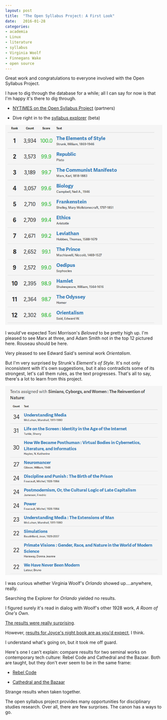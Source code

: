 ```yaml
---
layout: post
title:  "The Open Syllabus Project: A First Look"
date:   2016-01-28
categories:
- academia
- Linux
- literature
- syllabus
- Virginia Woolf
- Finnegans Wake
- open source
---
```


Great work and congratulations to everyone involved with the Open Syllabus Project.

I have to dig through the database for a while; all I can say for now is that I'm happy it's there to dig through.

* [NYTIMES on the Open Syllabus Project](http://www.nytimes.com/2016/01/24/opinion/sunday/what-a-million-syllabuses-can-teach-us.html) (partners)

* Dive right in to the [syllabus explorer](http://explorer.opensyllabusproject.org/) (beta)

<img src="../images/splash.png">

I would've expected Toni Morrison's _Beloved_ to be pretty high up. I'm pleased to see Marx at three, and Adam Smith not in the top 12 pictured here. Rouseau should be here.

Very pleased to see Edward Said's seminal work _Orientalism_.

But I'm very surprised by Strunk's _Element's of Style_. It's not only inconsistent with it's own suggestions, but it also contradicts some of its strongest, let's call them rules, as the text progresses. That's all to say, there's a lot to learn from this project.



<img src="../images/harraway.png">

I was curious whether Virginia Woolf's _Orlando_ showed up....anywhere, really.

Searching the Explorer for _Orlando_ yielded no results.

I figured surely it's read in dialog with Woolf's other 1928 work, _A Room of One's Own_.

[The results were really surprising](http://explorer.opensyllabusproject.org/text/783488).

However, [results for Joyce's night book are as you'd expect](http://explorer.opensyllabusproject.org/text/440655), I think.

I understand what's going on, but it took me off guard.

Here's one I can't explain: compare results for two seminal works on contemporary tech culture: Rebel Code and Cathedral and the Bazaar. Both are taught, but they don't ever seem to be in the same frame:

* [Rebel Code](http://explorer.opensyllabusproject.org/text/10578235)

* [Cathedral and the Bazaar](http://explorer.opensyllabusproject.org/text/10180933)

Strange results when taken together.

The open syllabus project provides many opportunities for disciplinary studies research. Over all, there are few surprises. The canon has a ways to go.

